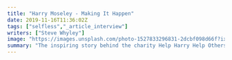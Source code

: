 ```yaml
---
title: "Harry Moseley - Making It Happen"
date: 2019-11-16T11:36:02Z
tags: ["selfless","_article_interview"]
writers: ["Steve Whyley"]
image: "https://images.unsplash.com/photo-1527833296831-2dcbf098d66f?ixlib=rb-1.2.1&ixid=eyJhcHBfaWQiOjEyMDd9&auto=format&fit=crop&w=300&q=100"
summary: "The inspiring story behind the charity Help Harry Help Others and how one boy changed the lives of thousands."
---
```

